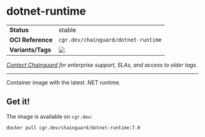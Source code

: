 <!--monopod:start-->
# dotnet-runtime
| | |
| - | - |
| **Status** | stable |
| **OCI Reference** | `cgr.dev/chainguard/dotnet-runtime` |
| **Variants/Tags** | ![](https://storage.googleapis.com/chainguard-images-build-outputs/summary/dotnet-runtime.svg) |

*[Contact Chainguard](https://www.chainguard.dev/chainguard-images) for enterprise support, SLAs, and access to older tags.*

---
<!--monopod:end-->

Container image with the latest .NET runtime.

## Get it!

The image is available on `cgr.dev`:

    docker pull cgr.dev/chainguard/dotnet-runtime:7.0
